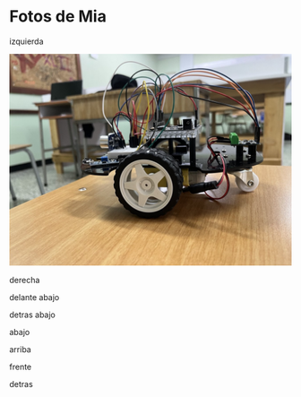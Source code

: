 Fotos de Mia
====

izquierda

![Izquierda](left.jpg)

derecha 

delante abajo

detras abajo

abajo

arriba

frente

detras 
